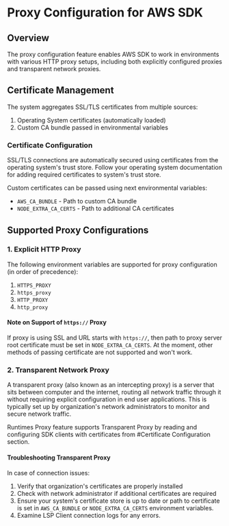 # Proxy Configuration for AWS SDK

## Overview
The proxy configuration feature enables AWS SDK to work in environments with various HTTP proxy setups, including both explicitly configured proxies and transparent network proxies.

## Certificate Management
The system aggregates SSL/TLS certificates from multiple sources:
1. Operating System certificates (automatically loaded)
2. Custom CA bundle passed in environmental variables

### Certificate Configuration
SSL/TLS connections are automatically secured using certificates from the operating system's trust store. Follow your operating system documentation for adding required certificates to system's trust store.

Custom certificates can be passed using next environmental variables:
- `AWS_CA_BUNDLE` - Path to custom CA bundle
- `NODE_EXTRA_CA_CERTS` - Path to additional CA certificates

## Supported Proxy Configurations

### 1. Explicit HTTP Proxy
The following environment variables are supported for proxy configuration (in order of precedence):
1. `HTTPS_PROXY`
2. `https_proxy`
3. `HTTP_PROXY`
4. `http_proxy`

#### Note on Support of `https://` Proxy
If proxy is using SSL and URL starts with `https://`, then path to proxy server root certificate must be set in `NODE_EXTRA_CA_CERTS`. At the moment, other methods of passing certificate are not supported and won't work.

### 2. Transparent Network Proxy
A transparent proxy (also known as an intercepting proxy) is a server that sits between computer and the internet, routing all network traffic through it without requiring explicit configuration in end user applications. This is typically set up by organization's network administrators to monitor and secure network traffic.

Runtimes Proxy feature supports Transparent Proxy by reading and configuring SDK clients with certificates from #Certificate Configuration section.

#### Troubleshooting Transparent Proxy
In case of connection issues:
1. Verify that organization's certificates are properly installed
2. Check with network administrator if additional certificates are required
3. Ensure your system's certificate store is up to date or path to certificate is set in `AWS_CA_BUNDLE` or `NODE_EXTRA_CA_CERTS` environment variables.
4. Examine LSP Client connection logs for any errors.
